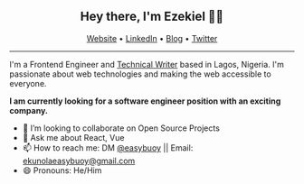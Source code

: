 <h2 align="center"> Hey there, I'm Ezekiel 👋🏾</h2>
<p align="center">
  <a href="https://ezekielekunola.com">Website</a> •
  <a href="https://www.linkedin.com/in/easybuoy">LinkedIn</a> •
  <a href="https://dev.to/easybuoy">Blog</a> •
  <a href="https://twitter.com/easybuoy">Twitter</a>
</p>

---

<!--
**Easybuoy/Easybuoy** is a ✨ _special_ ✨ repository because its `README.md` (this file) appears on your GitHub profile.

Here are some ideas to get you started:
-->

I'm a Frontend Engineer and [Technical Writer](https://dev.to/easybuoy) based in Lagos, Nigeria. I'm passionate about web technologies and making the web accessible to everyone.

**I am currently looking for a software engineer position with an exciting company.**

<!-- <br /> -->

<!-- - 🔭 I’m currently working on ... -->
<!-- - 🌱 I’m currently learning ... -->
<!-- - 🤔 I’m looking for help with ... -->
<!-- - ⚡ Fun fact: I play Table Tennis -->
- 👯 I’m looking to collaborate on Open Source Projects
- 💬 Ask me about React, Vue
- 📫 How to reach me: DM [@easybuoy](https://twitter.com/easybuoy) || Email: ekunolaeasybuoy@gmail.com
- 😄 Pronouns: He/Him